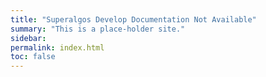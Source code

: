 ```yaml
---
title: "Superalgos Develop Documentation Not Available"
summary: "This is a place-holder site."
sidebar: 
permalink: index.html
toc: false
---
```

